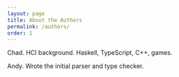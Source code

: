 ```yaml
---
layout: page
title: About the Authors
permalink: /authors/
order: 1
---
```


Chad.  HCI background.  Haskell, TypeScript, C++, games.

Andy.  Wrote the initial parser and type checker.

